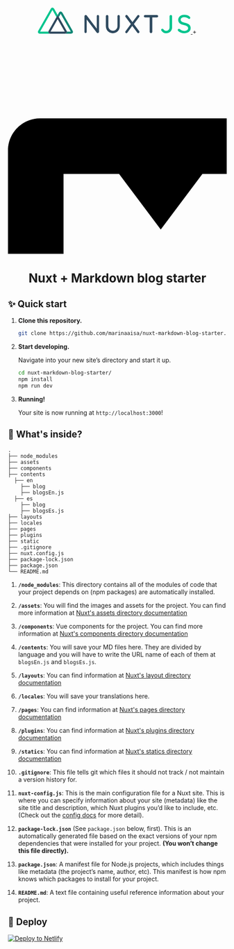 <p align="center">
  <a href="https://nuxtjs.org/">
    <svg xmlns="http://www.w3.org/2000/svg" viewBox="0 0 418.08 71.29" height="60"><path d="M166.41 21.1a3.06 3.06 0 0 1 .85 2.22V66a3.43 3.43 0 0 1-.95 2.46 3.23 3.23 0 0 1-2.43 1 4.82 4.82 0 0 1-1.51-.24 2.59 2.59 0 0 1-1.16-.74l-27.65-36v33.89a3 3 0 0 1-3.09 3.09 2.87 2.87 0 0 1-2.18-.88 3.06 3.06 0 0 1-.84-2.21V23.6a3.25 3.25 0 0 1 1-2.42 3.15 3.15 0 0 1 2.35-.95 4.28 4.28 0 0 1 1.62.31 2.8 2.8 0 0 1 1.19.88l27.53 36.08V23.32a3 3 0 0 1 3.09-3.09 2.9 2.9 0 0 1 2.18.87zM223.21 21.1a3.44 3.44 0 0 1 .88 2.43v27a20.21 20.21 0 0 1-2.46 10 17.88 17.88 0 0 1-6.79 6.93A19.16 19.16 0 0 1 205.1 70a19.51 19.51 0 0 1-9.85-2.49 17.82 17.82 0 0 1-6.82-6.93 20.21 20.21 0 0 1-2.46-10v-27a3.23 3.23 0 0 1 1-2.43 3.51 3.51 0 0 1 2.53-1 3.29 3.29 0 0 1 2.36 1 3.2 3.2 0 0 1 1 2.39v27a12.87 12.87 0 0 0 1.69 6.58 12.14 12.14 0 0 0 10.55 6.15 12.56 12.56 0 0 0 6.26-1.62 12.22 12.22 0 0 0 4.64-4.53 12.7 12.7 0 0 0 1.72-6.58v-27a3.56 3.56 0 0 1 .84-2.43 3 3 0 0 1 2.33-1 3.05 3.05 0 0 1 2.32.99zM277.34 64.4a3.3 3.3 0 0 1 .63 2 3.06 3.06 0 0 1-1 2.39 3.33 3.33 0 0 1-2.29.91 3.15 3.15 0 0 1-2.74-1.4l-13.67-18.25-13.36 18.22a3.23 3.23 0 0 1-2.74 1.47 2.91 2.91 0 0 1-2.15-.88 2.73 2.73 0 0 1-.88-2 3.78 3.78 0 0 1 .85-2.32l14.42-19.63-14.49-19.48a3.27 3.27 0 0 1-.71-2 3.2 3.2 0 0 1 1-2.39 3.29 3.29 0 0 1 2.36-1 3.42 3.42 0 0 1 1.51.36 3.1 3.1 0 0 1 1.23 1.05l13.51 18.15 13.38-17.97a3.4 3.4 0 0 1 2.67-1.55 3 3 0 0 1 2.22 1 3 3 0 0 1 1 2.15 3.54 3.54 0 0 1-.7 2l-14.68 19.54zM328.09 21.1a3.07 3.07 0 0 1 1 2.36 3 3 0 0 1-1 2.32 3.56 3.56 0 0 1-2.43.84h-12.52v39.47a3.21 3.21 0 0 1-1 2.39 3.86 3.86 0 0 1-5.14 0 3.24 3.24 0 0 1-1-2.39V26.62h-12.49a3.44 3.44 0 0 1-2.42-.87 3.07 3.07 0 0 1-.95-2.36 3 3 0 0 1 .95-2.29 3.44 3.44 0 0 1 2.42-.87h32.15a3.48 3.48 0 0 1 2.43.87z" fill="#2e495e"></path> <path d="M343.49 68.2a14.8 14.8 0 0 1-5.49-5.42 3.56 3.56 0 0 1-.64-1.9 3 3 0 0 1 1.06-2.29 3.25 3.25 0 0 1 2.18-1 4.51 4.51 0 0 1 3.17 1.76 8.49 8.49 0 0 0 7.38 4.08 9 9 0 0 0 6.54-2.6 8.59 8.59 0 0 0 2.68-6.4V23.6a3.16 3.16 0 0 1 1.05-2.39 3.48 3.48 0 0 1 2.46-1 3.34 3.34 0 0 1 2.5.95 3.29 3.29 0 0 1 .95 2.42v30.9a15.23 15.23 0 0 1-2.11 7.88 15.53 15.53 0 0 1-5.8 5.69 16.34 16.34 0 0 1-8.27 2.12 15.25 15.25 0 0 1-7.66-1.97zM391.85 68.72a23.18 23.18 0 0 1-7.53-4.67 3.76 3.76 0 0 1-1.47-2.89 3.19 3.19 0 0 1 1-2.28 3.13 3.13 0 0 1 2.32-1 2.88 2.88 0 0 1 2 .77 19.56 19.56 0 0 0 5.8 3.83 17.56 17.56 0 0 0 6.79 1.24 13.19 13.19 0 0 0 7.49-2.05 6 6 0 0 0 3.06-5.13 6.58 6.58 0 0 0-3.06-5.66 27.19 27.19 0 0 0-9.1-3.34c-4.84-1-8.55-2.61-11.16-4.86s-3.9-5.37-3.9-9.35a12.44 12.44 0 0 1 2.2-7.33 14 14 0 0 1 6-4.82 21.53 21.53 0 0 1 8.72-1.69 23.84 23.84 0 0 1 8.23 1.41 17.31 17.31 0 0 1 6.26 3.73 4 4 0 0 1 1.62 3 3.14 3.14 0 0 1-.95 2.25 3 3 0 0 1-2.29 1 2.31 2.31 0 0 1-1.61-.57 14.51 14.51 0 0 0-5.07-3.09 16.83 16.83 0 0 0-6.14-1.22 12.89 12.89 0 0 0-7.49 1.94 6.22 6.22 0 0 0 0 10.37 26.21 26.21 0 0 0 8.27 3.1 43.61 43.61 0 0 1 9 2.81 12.68 12.68 0 0 1 5.38 4.5 13.53 13.53 0 0 1 1.89 7.53 12.06 12.06 0 0 1-2.28 7.24 15.08 15.08 0 0 1-6.23 4.93 21 21 0 0 1-8.65 1.76 26.07 26.07 0 0 1-9.1-1.46z" fill="#00c48d"></path> <path d="M6 65.67h22.69a7.57 7.57 0 0 1 .82-2.46l21.28-37.42L39.72 6.33zM79.44 65.67H90L62.28 16.94l-5 8.85 21.24 37.42a7.31 7.31 0 0 1 .92 2.46zM54.02 31.47l-19.45 34.2h38.89l-19.44-34.2z" fill="#ffffff"></path> <path d="M29.22 68.88a3.54 3.54 0 0 1-.19-.39 5 5 0 0 1-.34-2.82H6L39.72 6.33l11.07 19.46L54 20.11l-9.65-17C44.08 2.62 42.45 0 39.64 0c-1.27 0-3.09.55-4.57 3.15L.91 63.21c-.29.52-1.7 3.25-.3 5.67.64 1.1 2 2.41 5 2.41h28.61c-2.98 0-4.36-1.29-5-2.41z" fill="#00c58e"></path> <path d="M95 63.21L66.93 13.76c-.29-.52-1.91-3.15-4.73-3.15-1.27 0-3.09.54-4.57 3.14L54 20.11l3.23 5.68 5-8.85L90 65.67H79.44a4.73 4.73 0 0 1-.22 2.4 3.06 3.06 0 0 1-.22.49l-.09.18c-1.42 2.42-4.49 2.55-5.09 2.55h16.52c.61 0 3.67-.13 5.09-2.55.63-1.1 1.08-2.95-.43-5.53zM95.04 63.21z" fill="#108775"></path> <path d="M78.91 68.74l.09-.18a3.06 3.06 0 0 0 .22-.49 4.73 4.73 0 0 0 .22-2.4 7.31 7.31 0 0 0-.92-2.46L57.25 25.79 54 20.11l-3.23 5.68-21.26 37.42a7.57 7.57 0 0 0-.82 2.46 5 5 0 0 0 .31 2.82 3.54 3.54 0 0 0 .19.39c.64 1.1 2 2.41 5 2.41h39.6c.63 0 3.7-.13 5.12-2.55zM54 31.47l19.44 34.2H34.57z" fill="#2f495e"></path></svg>
  </a>
  +
  <a href="https://nuxtjs.org/">
    <svg height="1024" width="1024" xmlns="http://www.w3.org/2000/svg" height="60"><path d="M950.154 192H73.846C33.127 192 0 225.12699999999995 0 265.846v492.308C0 798.875 33.127 832 73.846 832h876.308c40.721 0 73.846-33.125 73.846-73.846V265.846C1024 225.12699999999995 990.875 192 950.154 192zM576 703.875L448 704V512l-96 123.077L256 512v192H128V320h128l96 128 96-128 128-0.125V703.875zM767.091 735.875L608 512h96V320h128v192h96L767.091 735.875z" /></svg>
  </a>
</p>
<h1 align="center">
  Nuxt + Markdown blog starter
</h1>

## ✨ Quick start

1.  **Clone this repository.**

    ```sh
    git clone https://github.com/marinaaisa/nuxt-markdown-blog-starter.git
    ```

2.  **Start developing.**

    Navigate into your new site’s directory and start it up.

    ```sh
    cd nuxt-markdown-blog-starter/
    npm install
    npm run dev
    ```

3.  **Running!**

    Your site is now running at `http://localhost:3000`!

## 🧐 What's inside?

    .
    ├── node_modules
    ├── assets
    ├── components
    ├── contents
      ├── en
        ├── blog
        ├── blogsEn.js
      ├── es
        ├── blog
        ├── blogsEs.js
    ├── layouts
    ├── locales
    ├── pages
    ├── plugins
    ├── static
    ├── .gitignore
    ├── nuxt.config.js
    ├── package-lock.json
    ├── package.json
    └── README.md

1.  **`/node_modules`**: This directory contains all of the modules of code that your project depends on (npm packages) are automatically installed.

2.  **`/assets`**: You will find the images and assets for the project. You can find more information at [Nuxt's assets directory documentation](https://nuxtjs.org/guide/assets/)

3.  **`/components`**: Vue components for the project. You can find more information at [Nuxt's components directory documentation](https://nuxtjs.org/guide/directory-structure#the-components-directory)

4.  **`/contents`**: You will save your MD files here. They are divided by language and you will have to write the URL name of each of them at `blogsEn.js` and `blogsEs.js`.

5.  **`/layouts`**: You can find information at [Nuxt's layout directory documentation](https://nuxtjs.org/guide/directory-structure#the-layouts-directory)

6.  **`/locales`**: You will save your translations here.

7.  **`/pages`**: You can find information at [Nuxt's pages directory documentation](https://nuxtjs.org/guide/directory-structure#the-pages-directory)

8.  **`/plugins`**: You can find information at [Nuxt's plugins directory documentation](https://nuxtjs.org/guide/directory-structure#the-plugins-directory)

9.  **`/statics`**: You can find information at [Nuxt's statics directory documentation](https://nuxtjs.org/guide/directory-structure#the-static-directory)

10. **`.gitignore`**: This file tells git which files it should not track / not maintain a version history for.

11. **`nuxt-config.js`**: This is the main configuration file for a Nuxt site. This is where you can specify information about your site (metadata) like the site title and description, which Nuxt plugins you’d like to include, etc. (Check out the [config docs](https://nuxtjs.org/guide/configuration) for more detail).

12. **`package-lock.json`** (See `package.json` below, first). This is an automatically generated file based on the exact versions of your npm dependencies that were installed for your project. **(You won’t change this file directly).**

13. **`package.json`**: A manifest file for Node.js projects, which includes things like metadata (the project’s name, author, etc). This manifest is how npm knows which packages to install for your project.

14. **`README.md`**: A text file containing useful reference information about your project.

## 💫 Deploy

[![Deploy to Netlify](https://www.netlify.com/img/deploy/button.svg)](https://app.netlify.com/start/deploy?repository=https://github.com/marinaaisa/nuxt-markdown-blog-starter)